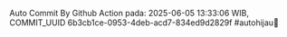 Auto Commit By Github Action pada: 2025-06-05 13:33:06 WIB, COMMIT_UUID 6b3cb1ce-0953-4deb-acd7-834ed9d2829f #autohijau🗿

